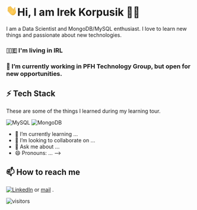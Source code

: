 # <img src="https://raw.githubusercontent.com/ABSphreak/ABSphreak/master/gifs/Hi.gif" width="30px">Hi, I am Irek Korpusik 👨‍💻

I am a Data Scientist and MongoDB/MySQL enthusiast. I love to learn new things and passionate about new technologies.

### 🇮🇪 I'm living in IRL
### 🔭 I’m currently working in PFH Technology Group, but open for new opportunities.

<!--

<!--<h3 align="center">
![image](https://user-images.githubusercontent.com/6764957/87082196-3418a980-c25d-11ea-9987-0d9787d54100.png)
</h3> -->

## ⚡ Tech Stack
These are some of the things I learned during my learning tour.

![MySQL](https://img.shields.io/badge/MySQL-00000F?style=for-the-badge&logo=mysql&logoColor=white) ![MongoDB](https://img.shields.io/badge/MongoDB-4EA94B?style=for-the-badge&logo=mongodb&logoColor=white)





- 🌱 I’m currently learning ...
- 👯 I’m looking to collaborate on ...
- 💬 Ask me about ...
- 😄 Pronouns: ...
-->

## 📫 How to reach me
[![LinkedIn](https://img.shields.io/badge/LinkedIn-0077B5?style=for-the-badge&logo=linkedin&logoColor=white)](https://in.linkedin.com/in/ireneuszkorpusik) 
or [mail](mailto:ireneusz.korpusik@gmail.com) .

![visitors](https://visitor-badge.glitch.me/badge?page_id=Irek-Korpusik/Irek-Korpusik)
